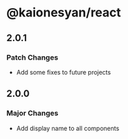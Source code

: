 # @kaionesyan/react

## 2.0.1

### Patch Changes

- Add some fixes to future projects

## 2.0.0

### Major Changes

- Add display name to all components
